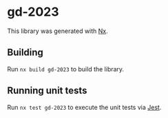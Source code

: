 # gd-2023

This library was generated with [Nx](https://nx.dev).

## Building

Run `nx build gd-2023` to build the library.

## Running unit tests

Run `nx test gd-2023` to execute the unit tests via [Jest](https://jestjs.io).
